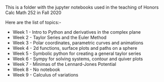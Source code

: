 This is a folder with the jupyter notebooks used in the teaching of Honors Calc Math 252 in Fall 2020

Here are the list of topics:-
* Week 1 - Intro to Python and derivatives in the complex plane
* Week 2 - Taylor Series and the Euler Method 
* Week 3 - Polar coordinates, parametric curves and animations
* Week 4 - 2d functions, surface plots and paths on a sphere
* Week 5 - Symbolic python for creating a general taylor series
* Week 6 - Sympy for solving systems, contour and quiver plots
* Week 7 - Minimas of the Lennard-Jones Potential
* Week 8 - No notebook
* Week 9 - Calculus of variations